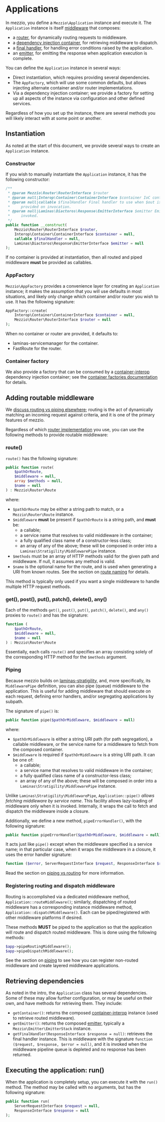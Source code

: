 # Applications

In mezzio, you define a `Mezzio\Application` instance and
execute it. The `Application` instance is itself [middleware](https://docs.laminas.dev/laminas-stratigility/v1/middleware/)
that composes:

- a [router](router/intro.md), for dynamically routing requests to middleware.
- a [dependency injection container](container/intro.md), for retrieving
  middleware to dispatch.
- a [final handler](error-handling.md), for handling error conditions raised by
  the application.
- an [emitter](https://docs.laminas.dev/laminas-diactoros/v1/emitting-responses/),
  for emitting the response when application execution is complete.

You can define the `Application` instance in several ways:

- Direct instantiation, which requires providing several dependencies.
- The `AppFactory`, which will use some common defaults, but allows injecting alternate
  container and/or router implementations.
- Via a dependency injection container; we provide a factory for setting up all
  aspects of the instance via configuration and other defined services.

Regardless of how you set up the instance, there are several methods you will
likely interact with at some point or another.

## Instantiation

As noted at the start of this document, we provide several ways to create an
`Application` instance.

### Constructor

If you wish to manually instantiate the `Application` instance, it has the
following constructor:

```php
/**
 * @param Mezzio\Router\RouterInterface $router
 * @param null|Interop\Container\ContainerInterface $container IoC container from which to pull services, if any.
 * @param null|callable $finalHandler Final handler to use when $out is not
 *     provided on invocation.
 * @param null|Laminas\Diactoros\Response\EmitterInterface $emitter Emitter to use when `run()` is
 *     invoked.
 */
public function __construct(
    Mezzio\Router\RouterInterface $router,
    Interop\Container\ContainerInterface $container = null,
    callable $finalHandler = null,
    Laminas\Diactoros\Response\EmitterInterface $emitter = null
);
```

If no container is provided at instantiation, then all routed and piped
middleware **must** be provided as callables.

### AppFactory

`Mezzio\AppFactory` provides a convenience layer for creating an
`Application` instance; it makes the assumption that you will use defaults in
most situations, and likely only change which container and/or router you wish
to use. It has the following signature:

```php
AppFactory::create(
    Interop\Container\ContainerInterface $container = null,
    Mezzio\Router\RouterInterface $router = null
);
```

When no container or router are provided, it defaults to:

- laminas-servicemanager for the container.
- FastRoute for the router.

### Container factory

We also provide a factory that can be consumed by a
[container-interop](https://github.com/container-interop/container-interop)
dependency injection container; see the [container factories documentation](container/factories.md)
for details.

## Adding routable middleware

We [discuss routing vs piping elsewhere](router/piping.md); routing is the act
of dynamically matching an incoming request against criteria, and it is one of
the primary features of mezzio.

Regardless of which [router implementation](router/interface.md) you use, you
can use the following methods to provide routable middleware:

### route()

`route()` has the following signature:

```php
public function route(
    $pathOrRoute,
    $middleware = null,
    array $methods = null,
    $name = null
) : Mezzio\Router\Route
```

where:

- `$pathOrRoute` may be either a string path to match, or a
  `Mezzio\Router\Route` instance.
- `$middleware` **must** be present if `$pathOrRoute` is a string path, and
  **must** be:
  - a callable;
  - a service name that resolves to valid middleware in the container;
  - a fully qualified class name of a constructor-less class;
  - an array of any of the above; these will be composed in order into a
    `Laminas\Stratigility\MiddlewarePipe` instance.
- `$methods` must be an array of HTTP methods valid for the given path and
  middleware. If null, it assumes any method is valid.
- `$name` is the optional name for the route, and is used when generating a URI
  from known routes. See the section on [route naming](router/uri-generation.md#generating-uris)
  for details.

This method is typically only used if you want a single middleware to handle
multiple HTTP request methods.

### get(), post(), put(), patch(), delete(), any()

Each of the methods `get()`, `post()`, `put()`, `patch()`, `delete()`, and `any()`
proxies to `route()` and has the signature:

```php
function (
    $pathOrRoute,
    $middleware = null,
    $name = null
) : Mezzio\Router\Route
```

Essentially, each calls `route()` and specifies an array consisting solely of
the corresponding HTTP method for the `$methods` argument.

### Piping

Because mezzio builds on [laminas-stratigility](https://github.com/laminas/laminas-stratigility),
and, more specifically, its `MiddlewarePipe` definition, you can also pipe
(queue) middleware to the application. This is useful for adding middleware that
should execute on each request, defining error handlers, and/or segregating
applications by subpath.

The signature of `pipe()` is:

```php
public function pipe($pathOrMiddleware, $middleware = null)
```

where:

- `$pathOrMiddleware` is either a string URI path (for path segregation), a
  callable middleware, or the service name for a middleware to fetch from the
  composed container.
- `$middleware` is required if `$pathOrMiddleware` is a string URI path. It can
  be one of:
  - a callable;
  - a service name that resolves to valid middleware in the container;
  - a fully qualified class name of a constructor-less class;
  - an array of any of the above; these will be composed in order into a
    `Laminas\Stratigility\MiddlewarePipe` instance.

Unlike `Laminas\Stratigility\MiddlewarePipe`, `Application::pipe()` *allows
fetching middleware by service name*. This facility allows lazy-loading of
middleware only when it is invoked. Internally, it wraps the call to fetch and
dispatch the middleware inside a closure.

Additionally, we define a new method, `pipeErrorHandler()`, with the following
signature:

```php
public function pipeErrorHandler($pathOrMiddleware, $middleware = null)
```

It acts just like `pipe()` except when the middleware specified is a service
name; in that particular case, when it wraps the middleware in a closure, it
uses the error handler signature:

```php
function ($error, ServerRequestInterface $request, ResponseInterface $response, callable $next);
```

Read the section on [piping vs routing](router/piping.md) for more information.

### Registering routing and dispatch middleware

Routing is accomplished via a dedicated middleware method,
`Application::routeMiddleware()`; similarly, dispatching of routed middleware
has a corresponding instance middleware method, `Application::dispatchMiddleware()`.
Each can be piped/registered with other middleware platforms if desired.

These methods **MUST** be piped to the application so that the application will
route and dispatch routed middleware. This is done using the following methods:

```php
$app->pipeRoutingMiddleware();
$app->pipeDispatchMiddleware();
```

See the section on [piping](router/piping.md) to see how you can register
non-routed middleware and create layered middleware applications.

## Retrieving dependencies

As noted in the intro, the `Application` class has several dependencies. Some of
these may allow further configuration, or may be useful on their own, and have
methods for retrieving them. They include:

- `getContainer()`: returns the composed [container-interop](https://github.com/container-interop/container-interop)
  instance (used to retrieve routed middleware).
- `getEmitter()`: returns the composed
  [emitter](https://docs.laminas.dev/laminas-diactoros/v1/emitting-responses/),
  typically a `Mezzio\Emitter\EmitterStack` instance.
- `getFinalHandler(ResponseInterface $response = null)`: retrieves the final
  handler instance. This is middleware with the signature `function ($request,
  $response, $error = null)`, and it is invoked when the middleware pipeline
  queue is depleted and no response has been returned.

## Executing the application: run()

When the application is completely setup, you can execute it with the `run()`
method. The method may be called with no arguments, but has the following
signature:

```php
public function run(
    ServerRequestInterface $request = null,
    ResponseInterface $response = null
);
```

